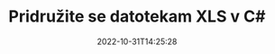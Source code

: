 ---
############################# Static ############################
layout: "auto-gen-merger"
date: 2022-10-31T14:25:28
draft: false
otherformats: ods odt one otp ott pdf pps ppsx ppt pptx rtf tex vdx vsdm vsdx vssm

############################# Head ############################
head_title: "Pridružite se datotekam XLS v C# | XLS Združitev"
head_description: "Združite več datotek XLS v eno datoteko z API-jem za združevanje dokumentov C# .NET. Združite določene strani ali obsege strani iz različnih dokumentov v en sam dokument."

############################# Header ############################
title: "Pridružite se datotekam XLS v C#"
description: "Pridružite se XLS z nekaj vrsticami kode .NET."
bg_image: "https://cms.admin.containerize.com/templates/aspose/App_Themes/V3/images/bg/header1.png"
bg_overlay: false
button:
    enable: true
    icon: "fas fa-arrow-down"
    label: "Prenesite brezplačno preskusno različico"
    link: "https://downloads.groupdocs.com/merger/net"

############################# SubMenu ############################
submenu:
    enable: true

    left:
        img_alt: "GroupDocs.Merger for .NET"
        image: "https://cms.admin.containerize.com/templates/groupdocs/images/product-logos/90x90-noborder/groupdocs-merger-net.png"
        product: "GroupDocs.Merger"
        platform: ".NET"

    middle:
        button:

            # button loop
            - link: "https://apireference.groupdocs.com/merger/net"
              text: "API Reference"

            # button loop
            - link: "https://github.com/groupdocs-merger"
              text: "Primeri kod"

            # button loop
            - link: "https://products.groupdocs.app/merger/family"
              text: "Predstavitve v živo"

            # button loop
            - link: "https://purchase.groupdocs.com/pricing/merger/net"
              text: "Cenitev"

    right:
        link_download: "https://downloads.groupdocs.com/merger"
        link_learn: "https://docs.groupdocs.com/merger/net"
        link_buy: "https://purchase.groupdocs.com"

############################# About ############################
about:
    enable: true
    title: "O API-ju GroupDocs.Merger for .NET"
    content: |
        [GroupDocs.Merger for .NET](/sl/merger/net/) ponuja priročno rešitev za združevanje več datotek PDF, Microsoft Office (Word, Excel, PowerPoint, OneNote), OpenDocument, HTML, slik in veliko drugih dokumentov v eno datoteko znotraj aplikacij .NET. GroupDocs.Merger vam bo prihranil veliko truda, saj se lahko pridružite XLS dokumentom - ni vam treba nameščati programske opreme tretjih oseb, namiznih aplikacij ali vtičnikov. Zdaj je nepotrebno izgubljati čas in ročno združevati datoteke! Poslanstvo GroupDocs je zagotoviti najboljšo kakovost in poenostaviti potek dela za obdelavo dokumentov.
        
        GroupDocs.Merger API je prava izbira za korporativne rešitve, ki potrebujejo funkcije združevanja datotek. Ti API-ji so dobro podprti na vseh glavnih operacijskih sistemih in platformah, vključno z .NET Framework, .NET Standard, .NET Core, Mono.

############################# Steps ############################
steps:
    enable: true
    title_left: "Kako združiti več datotek XLS"
    content_left: |
        [GroupDocs.Merger for .NET](/sl/merger/net/) razvijalcem izdelka .NET olajša združevanje dveh ali več datotek XLS znotraj njihovih aplikacij z implementacijo nekaj preprostih korakov.
        
        * Ustvarite nov primerek **Merger** in podajte pot izvornega dokumenta kot parameter konstruktorja.
        * Pokličite **Join** razreda **Merger** in posredujte drugo pot izvornega dokumenta.
        * Pokličite **Save** razreda **Merger**, da shranite združeni dokument.

    title_right: "Sistemske zahteve"
    content_right: |
        API-ji GroupDocs.Merger for .NET so podprti na vseh glavnih platformah in operacijskih sistemih. Preden izvedete spodnjo kodo, se prepričajte, da imate v sistemu nameščene naslednje predpogoje.

        * Operacijski sistemi: Microsoft Windows, Linux, MacOS
        * Razvojna okolja: Visual Studio, Xamarin, MonoDevelop
        * Ogrodja: .NET Framework, .NET Standard, .NET Core, Mono
        * Prenesite najnovejšo različico GroupDocs.Merger for .NET iz [NuGet](https://www.nuget.org/packages/groupdocs.merger)
         
    code: |
     {{% merger/additional-styles %}}
     {{< merger/code-merger title="Kako združiti datoteke XLS s primerom kode C#">}}

        ```csharp    
        // Združite datoteke XLS z API-jem GroupDocs.Merger
        // Ustvari združitev z vhodnim dokumentom XLS
        using (Merger merger = new Merger("input1.xls"))
          {
            // Pokličite metodo Join primerka razreda Merger in posredujte drugo pot izvornega dokumenta
            merger.Join("input2.xls");
    
            // Pokličite metodo Shrani primerka razreda Merger, da shranite združeni dokument
            merger.Save("merged-file.xls");
          }
        ```
     {{< /merger/code-merger >}}

############################# Demos ############################
demos:
    enable: true
    title: "Predstavitve v živo – spletna aplikacija za združevanje dokumentov"
    content: |
       Pridružite se več kot eni XLS datoteki takoj, tako da obiščete spletno mesto [GroupDocs.Merger Live Demos](https://products.groupdocs.app/merger/xls).
       Predstavitev v živo ima naslednje prednosti.
        
############################# About Formats ############################
about_formats:
    enable: true

############################# More Formats ############################
more_formats:
    enable: true
    title: "Združevanje drugih formatov dokumentov"
    content: |
        API za združevanje dokumentov .NET za oblike datotek in slike. Združite nekaj priljubljenih formatov dokumentov, kot je navedeno spodaj.

############################# Back to top ###############################
back_to_top:
    enable: true
---